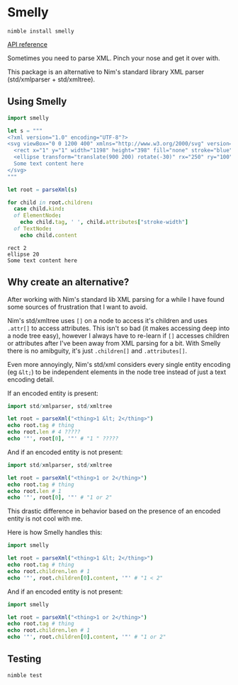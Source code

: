 # Smelly

`nimble install smelly`

[API reference](https://guzba.github.io/smelly/)

Sometimes you need to parse XML. Pinch your nose and get it over with.

This package is an alternative to Nim's standard library XML parser (std/xmlparser + std/xmltree).

## Using Smelly

```nim
import smelly

let s = """
<?xml version="1.0" encoding="UTF-8"?>
<svg viewBox="0 0 1200 400" xmlns="http://www.w3.org/2000/svg" version="1.1">
  <rect x="1" y="1" width="1198" height="398" fill="none" stroke="blue" stroke-width="2" />
  <ellipse transform="translate(900 200) rotate(-30)" rx="250" ry="100" fill="none" stroke="blue" stroke-width="20"  />
  Some text content here
</svg>
"""

let root = parseXml(s)

for child in root.children:
  case child.kind:
  of ElementNode:
    echo child.tag, ' ', child.attributes["stroke-width"]
  of TextNode:
    echo child.content
```

```
rect 2
ellipse 20
Some text content here
```

## Why create an alternative?

After working with Nim's standard lib XML parsing for a while I have found some sources of frustration that I want to avoid.

Nim's std/xmltree uses `[]` on a node to access it's children and uses `.attr[]` to access attributes. This isn't so bad (it makes accessing deep into a node tree easy), however I always have to re-learn if `[]` accesses children or attributes after I've been away from XML parsing for a bit. With Smelly there is no amibguity, it's just `.children[]` and `.attributes[]`.

Even more annoyingly, Nim's std/xml considers every single entity encoding (eg `&lt;`) to be independent elements in the node tree instead of just a text encoding detail.

If an encoded entity is present:

```nim
import std/xmlparser, std/xmltree

let root = parseXml("<thing>1 &lt; 2</thing>")
echo root.tag # thing
echo root.len # 4 ?????
echo '"', root[0], '"' # "1 " ?????
```

And if an encoded entity is not present:

```nim
import std/xmlparser, std/xmltree

let root = parseXml("<thing>1 or 2</thing>")
echo root.tag # thing
echo root.len # 1
echo '"', root[0], '"' # "1 or 2"
```
This drastic difference in behavior based on the presence of an encoded entity is not cool with me.

Here is how Smelly handles this:

```nim
import smelly

let root = parseXml("<thing>1 &lt; 2</thing>")
echo root.tag # thing
echo root.children.len # 1
echo '"', root.children[0].content, '"' # "1 < 2"
```

And if an encoded entity is not present:

```nim
import smelly

let root = parseXml("<thing>1 or 2</thing>")
echo root.tag # thing
echo root.children.len # 1
echo '"', root.children[0].content, '"' # "1 or 2"
```

## Testing

`nimble test`
